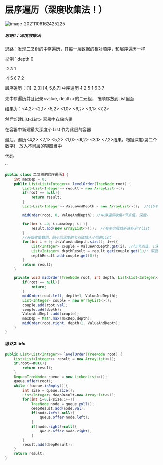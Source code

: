 # 层序遍历（深度收集法！）

![image-20211106162425225](C:\Users\丁传传\AppData\Roaming\Typora\typora-user-images\image-20211106162425225.png)

##### 思路1：深度收集法

思路：发现二叉树的中序遍历，其每一层数据的相对顺序，和层序遍历一样

举例          1                             depth  0

​            2        3                                      1

​     4     5      6     7                                 2

层序遍历：[1] [2,3] [4, 5,6,7]  中序遍历 4 2 5 1 6 3 7



先中序遍历并且记录<value,  depth >的二元组， 按顺序放到List里面

结果为：<4,2> <2,1> <5,2> <1,0> <6,2> <3,1> <7,2>



然后新建List<List<integer>> 容器中存储结果

在容器中新建最大深度个 List<Integer> 作为此层的容器



最后，遍历<4,2> <2,1> <5,2> <1,0> <6,2> <3,1> <7,2>结果，根据深度(第二个数字)，放入不同层的容器当中

代码

``

```java
public class 二叉树的层序遍历2 {
    int maxDep = 0;
    public List<List<Integer>> levelOrder(TreeNode root) {
        List<List<Integer>> result = new ArrayList<>();
        if(root == null){
            return result;
        }
        List<List<Integer>> ValueAndDepth = new ArrayList<>();  //{{5节点值, 1深度},{4节点值, 2深度}} 中序遍历存储每个节点和深度

        midOrder(root, 0, ValueAndDepth); //中序遍历收集<节点值，深度>

        for(int i =0; i<=maxDep; i++){
            result.add(new ArrayList<>());  //有多少层就新建多少个list
        }
        //开始收集数组，把不同深度的节点值放入不同的List
        for(int i = 0; i<ValueAndDepth.size(); i++){
            List<Integer> couple = ValueAndDepth.get(i); //{5节点值, 1深度}
            List<Integer> depthResult = result.get(couple.get(1)/* 深度对应的容器List*/);
            depthResult.add(couple.get(0));
        }
        return result;
    }

    private void midOrder(TreeNode root, int depth, List<List<Integer>> ValueAndDepth) {
        if(root == null){
            return;
        }
        midOrder(root.left, depth+1, ValueAndDepth);
        List<Integer> couple = new ArrayList<>();
        couple.add(root.val);
        couple.add(depth);
        ValueAndDepth.add(couple);
        maxDep = Math.max(maxDep,depth);
        midOrder(root.right, depth+1, ValueAndDepth);
    }
}
```

#### 思路2: bfs

```java
public List<List<Integer>> levelOrder(TreeNode root) {
    List<List<Integer>> result = new ArrayList<>();
    if(root==null){
        return result;
    }
    Deque<TreeNode> queue = new LinkedList<>();
    queue.offer(root);
    while (!queue.isEmpty()){
        int size = queue.size();
        List<Integer> deepResult=new ArrayList<>();
        for(int i=0;i<size;i++){
            TreeNode node = queue.poll();
            deepResult.add(node.val);
            if(node.left!=null){
                queue.offer(node.left);
            }
            if(node.right!=null){
                queue.offer(node.right);
            }
        }
        result.add(deepResult);
    }
    return result;
}
```
